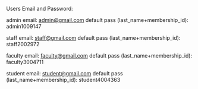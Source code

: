 Users Email and Password:

admin
email: admin@gmail.com
default pass (last_name+membership_id): admin1009147

staff
email: staff@gmail.com
default pass (last_name+membership_id): staff2002972

faculty
email: faculty@gmail.com
default pass (last_name+membership_id): faculty3004711

student
email: student@gmail.com
default pass (last_name+membership_id): student4004363